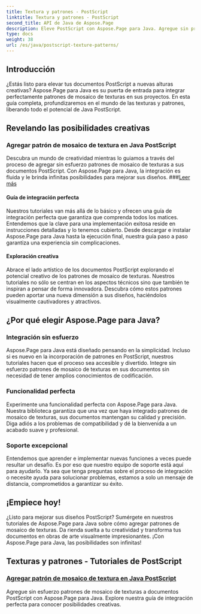 ```yaml
---
title: Textura y patrones - PostScript
linktitle: Textura y patrones - PostScript
second_title: API de Java de Aspose.Page
description: Eleve PostScript con Aspose.Page para Java. Agregue sin problemas patrones de mosaico de texturas para posibilidades creativas en nuestros tutoriales detallados de Java PostScript.
type: docs
weight: 38
url: /es/java/postscript-texture-patterns/
---
```

## Introducción

¿Estás listo para elevar tus documentos PostScript a nuevas alturas creativas? Aspose.Page para Java es su puerta de entrada para integrar perfectamente patrones de mosaico de texturas en sus proyectos. En esta guía completa, profundizaremos en el mundo de las texturas y patrones, liberando todo el potencial de Java PostScript.

## Revelando las posibilidades creativas

### Agregar patrón de mosaico de textura en Java PostScript

 Descubra un mundo de creatividad mientras lo guiamos a través del proceso de agregar sin esfuerzo patrones de mosaico de texturas a sus documentos PostScript. Con Aspose.Page para Java, la integración es fluida y le brinda infinitas posibilidades para mejorar sus diseños. ###[Leer más](./add-texture-tiling-pattern/)

#### Guía de integración perfecta

Nuestros tutoriales van más allá de lo básico y ofrecen una guía de integración perfecta que garantiza que comprenda todos los matices. Entendemos que la clave para una implementación exitosa reside en instrucciones detalladas y lo tenemos cubierto. Desde descargar e instalar Aspose.Page para Java hasta la ejecución final, nuestra guía paso a paso garantiza una experiencia sin complicaciones.

#### Exploración creativa

Abrace el lado artístico de los documentos PostScript explorando el potencial creativo de los patrones de mosaico de texturas. Nuestros tutoriales no sólo se centran en los aspectos técnicos sino que también te inspiran a pensar de forma innovadora. Descubra cómo estos patrones pueden aportar una nueva dimensión a sus diseños, haciéndolos visualmente cautivadores y atractivos.

## ¿Por qué elegir Aspose.Page para Java?

### Integración sin esfuerzo

Aspose.Page para Java está diseñado pensando en la simplicidad. Incluso si es nuevo en la incorporación de patrones en PostScript, nuestros tutoriales hacen que el proceso sea accesible y divertido. Integre sin esfuerzo patrones de mosaico de texturas en sus documentos sin necesidad de tener amplios conocimientos de codificación.

### Funcionalidad perfecta

Experimente una funcionalidad perfecta con Aspose.Page para Java. Nuestra biblioteca garantiza que una vez que haya integrado patrones de mosaico de texturas, sus documentos mantengan su calidad y precisión. Diga adiós a los problemas de compatibilidad y dé la bienvenida a un acabado suave y profesional.

### Soporte excepcional

Entendemos que aprender e implementar nuevas funciones a veces puede resultar un desafío. Es por eso que nuestro equipo de soporte está aquí para ayudarlo. Ya sea que tenga preguntas sobre el proceso de integración o necesite ayuda para solucionar problemas, estamos a solo un mensaje de distancia, comprometidos a garantizar su éxito.

## ¡Empiece hoy!

¿Listo para mejorar sus diseños PostScript? Sumérgete en nuestros tutoriales de Aspose.Page para Java sobre cómo agregar patrones de mosaico de texturas. Da rienda suelta a tu creatividad y transforma tus documentos en obras de arte visualmente impresionantes. ¡Con Aspose.Page para Java, las posibilidades son infinitas!
## Texturas y patrones - Tutoriales de PostScript
### [Agregar patrón de mosaico de textura en Java PostScript](./add-texture-tiling-pattern/)
Agregue sin esfuerzo patrones de mosaico de texturas a documentos PostScript con Aspose.Page para Java. Explore nuestra guía de integración perfecta para conocer posibilidades creativas.